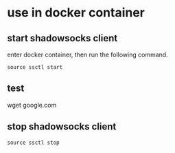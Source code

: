 # use in docker container

## start shadowsocks client
enter docker container, then run the following command.

`source ssctl start`

## test
wget google.com

## stop shadowsocks client
`source ssctl stop`
